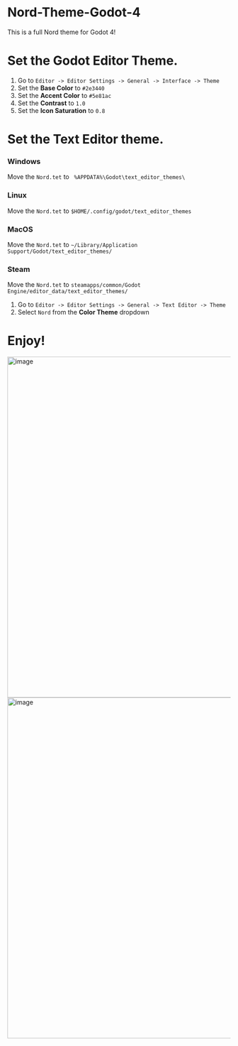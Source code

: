 # Nord-Theme-Godot-4
This is a full Nord theme for Godot 4!

# Set the Godot Editor Theme.

1. Go to `Editor -> Editor Settings -> General -> Interface -> Theme`
2. Set the **Base Color** to `#2e3440`
3. Set the **Accent Color** to `#5e81ac`
4. Set the **Contrast** to `1.0`
5. Set the **Icon Saturation** to `0.8`

# Set the Text Editor theme.

### Windows
Move the `Nord.tet` to ` %APPDATA%\Godot\text_editor_themes\`

### Linux
Move the `Nord.tet` to `$HOME/.config/godot/text_editor_themes`

### MacOS
Move the `Nord.tet` to `~/Library/Application Support/Godot/text_editor_themes/`

### Steam
Move the `Nord.tet` to `steamapps/common/Godot Engine/editor_data/text_editor_themes/`


1. Go to `Editor -> Editor Settings -> General -> Text Editor -> Theme`
2. Select `Nord` from the **Color Theme** dropdown

# Enjoy!

<img width="1366" height="768" alt="image" src="https://github.com/user-attachments/assets/bf198ff2-1668-4193-8661-877e4e074591" />
<img width="1366" height="768" alt="image" src="https://github.com/user-attachments/assets/ba242034-f404-486e-b921-46252aff13ce" />


